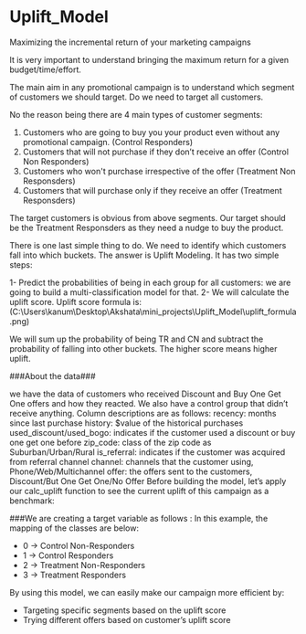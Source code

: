 # Uplift_Model
Maximizing the incremental return of your marketing campaigns

It is very important to understand bringing the maximum return for a given budget/time/effort.

The main aim in any promotional campaign is to understand which segment of customers we should target. Do we need to target all customers.

No the reason being there are 4 main types of customer segments:
1. Customers who are going to buy you your product even without any promotional campaign. (Control Responders)
2. Customers that will not purchase if they don’t receive an offer (Control Non Responders)
3. Customers who won't purchase irrespective of the offer (Treatment Non Responsders)
4. Customers that will purchase only if they receive an offer (Treatment Responsders)

The target customers is obvious from above segments. Our target should be the Treatment Responsders as they need a nudge to buy the product.

There is one last simple thing to do. We need to identify which customers fall into which buckets. The answer is Uplift Modeling. It has two simple steps:

1- Predict the probabilities of being in each group for all customers: we are going to build a multi-classification model for that.
2- We will calculate the uplift score. Uplift score formula is:
(C:\Users\kanum\Desktop\Akshata\mini_projects\Uplift_Model\uplift_formula.png)

We will sum up the probability of being TR and CN and subtract the probability of falling into other buckets. The higher score means higher uplift.

###About the data###

we have the data of customers who received Discount and Buy One Get One offers and how they reacted. We also have a control group that didn’t receive anything.
Column descriptions are as follows:
recency: months since last purchase
history: $value of the historical purchases
used_discount/used_bogo: indicates if the customer used a discount or buy one get one before
zip_code: class of the zip code as Suburban/Urban/Rural
is_referral: indicates if the customer was acquired from referral channel
channel: channels that the customer using, Phone/Web/Multichannel
offer: the offers sent to the customers, Discount/But One Get One/No Offer
Before building the model, let’s apply our calc_uplift function to see the current uplift of this campaign as a benchmark:

###We are creating a target variable as follows :
In this example, the mapping of the classes are below:
- 0 -> Control Non-Responders
- 1 -> Control Responders
- 2 -> Treatment Non-Responders
- 3 -> Treatment Responders

By using this model, we can easily make our campaign more efficient by:
- Targeting specific segments based on the uplift score
- Trying different offers based on customer’s uplift score
